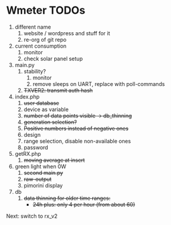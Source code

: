 # Wmeter TODOs

1. different name
   1. website / wordpress and stuff for it
   2. re-org of git repo
2. current consumption
   1. monitor
   2. check solar panel setup
3. main.py
   1. stability?
      1. monitor
      2. remove sleeps on UART, replace with poll-commands
   2. ~~TXVER2: transmit auth hash~~
4. index.php
   1. ~~user database~~
   2. device as variable
   3. ~~number of data points visible -> db_thinning~~
   4. ~~generation selection?~~
   5. ~~Positive numbers instead of negative ones~~
   6. design
   7. range selection, disable non-available ones
   8. password   
5. getRX.php
   1. ~~moving average at insert~~
6. green light when 0W
   1. ~~second main.py~~
   2. ~~raw-output~~
   3. pimorini display
7. db
   1. ~~data thinning for older time ranges:~~ 
      * ~~24h plus: only 4 per hour (from about 60)~~ 


Next:  switch to rx_v2